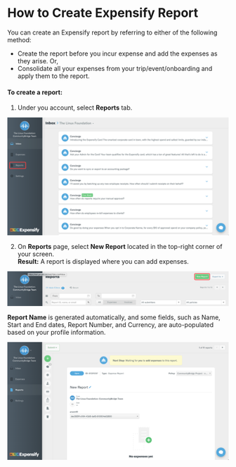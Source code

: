 # How to Create Expensify Report

You can create an Expensify report by referring to either of the following method:

* Create the report before you incur expense and add the expenses as they arise. Or, 
* Consolidate all your expenses from your trip/event/onboarding and apply them to the report. 

#### To create a report:

1. Under you account, select **Reports** tab.

![](../../.gitbook/assets/expensify-reports-tab.png)

2. On **Reports** page, select **New Report** located in the top-right corner of your screen.  
**Result:** A report is displayed where you can add expenses. 

![](../../.gitbook/assets/expensify-new-reports.png)

**Report Name** is generated automatically, and some fields, such as Name, Start and End dates, Report Number, and Currency, are auto-populated based on your profile information.

![](../../.gitbook/assets/expensify-add-report-and-submit.png)

